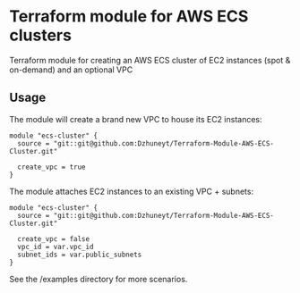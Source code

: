 # Terraform module for AWS ECS clusters
 Terraform module for creating an AWS ECS cluster of EC2 instances (spot & on-demand) and an optional VPC
 
 
## Usage

The module will create a brand new VPC to house its EC2 instances:
```hcl-terraform
module "ecs-cluster" {
  source = "git::git@github.com:Dzhuneyt/Terraform-Module-AWS-ECS-Cluster.git"

  create_vpc = true
}
```

The module attaches EC2 instances to an existing VPC + subnets:
```hcl-terraform
module "ecs-cluster" {
  source = "git::git@github.com:Dzhuneyt/Terraform-Module-AWS-ECS-Cluster.git"

  create_vpc = false
  vpc_id = var.vpc_id
  subnet_ids = var.public_subnets
}
```

See the /examples directory for more scenarios.
